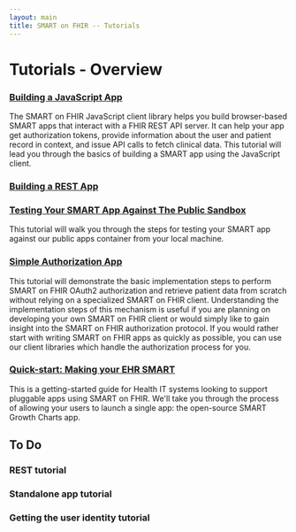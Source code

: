 ```yaml
---
layout: main
title: SMART on FHIR -- Tutorials
---
```


# Tutorials - Overview

### [Building a JavaScript App]({{site.baseurl}}tutorials/javascript/)

The SMART on FHIR JavaScript client library helps you build browser-based SMART apps that 
interact with a FHIR REST API server. It can help your app get authorization tokens, provide 
information about the user and patient record in context, and issue API calls to fetch 
clinical data. This tutorial will lead you through the basics of building a SMART app using 
the JavaScript client.

### [Building a REST App]({{site.baseurl}}tutorials/rest/)

### [Testing Your SMART App Against The Public Sandbox]({{site.baseurl}}tutorials/testing/)

This tutorial will walk you through the steps for testing your SMART app 
against our public apps container from your local machine.

### [Simple Authorization App]({{site.baseurl}}tutorials/authorization/)

This tutorial will demonstrate the basic implementation steps to perform SMART on FHIR OAuth2 authorization and retrieve patient data from scratch without relying on a specialized SMART on FHIR client. Understanding the implementation steps of this mechanism is useful if you are planning on developing your own SMART on FHIR client or would simply like to gain insight into the SMART on FHIR authorization protocol. If you would rather start with writing SMART on FHIR apps as quickly as possible, you can use our client libraries which handle the authorization process for you.

### [Quick-start: Making your EHR SMART]({{site.baseurl}}tutorials/server-quick-start/)

This is a getting-started guide for Health IT systems looking to support pluggable apps using SMART on FHIR. We'll take you through the process of allowing your users to launch a single app: the open-source SMART Growth Charts app. 

## To Do

### REST tutorial
### Standalone app tutorial
### Getting the user identity tutorial


